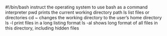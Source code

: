 #!/bin/bash  instruct the operating system to use bash as a command interpreter
pwd prints the current working directory path
ls list files or directories
cd ~ changes the working directory to the user’s home directory
ls -l print files in a long listing format
ls -al shows long format of all files in this directory, including hidden files

